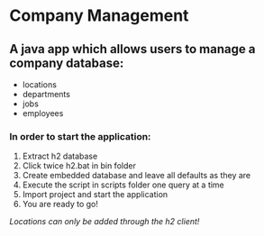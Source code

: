# Company Management

## A java app which allows users to manage a company database:
* locations
* departments
* jobs
* employees

### In order to start the application:
1. Extract h2 database
2. Click twice h2.bat in bin folder
3. Create embedded database and leave all defaults as they are
4. Execute the script in scripts folder one query at a time
5. Import project and start the application
6. You are ready to go!

*Locations can only be added through the h2 client!*
